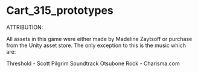 # Cart_315_prototypes

ATTRIBUTION:

All assets in this game were either made by Madeline Zaytsoff or purchase from the Unity asset store. The only exception to this is the music which are:

Threshold - Scott Pilgrim Soundtrack
Otsubone Rock - Charisma.com
